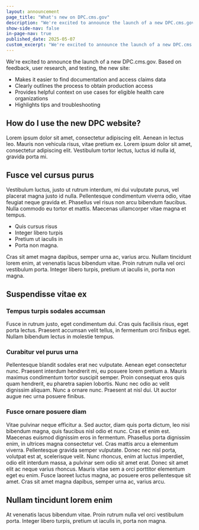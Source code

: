 ```yaml
---
layout: announcement
page_title: "What's new on DPC.cms.gov"
description: "We're excited to announce the launch of a new DPC.cms.gov based on your feedback, user research, and testing."
show-side-nav: false
in-page-nav: true
published_date: 2025-05-07
custom_excerpt: "We're excited to announce the launch of a new DPC.cms.gov based on your feedback, user research, and testing."
---
```


We're excited to announce the launch of a new DPC.cms.gov. Based on feedback, user research, and testing, the new site:

- Makes it easier to find documentation and access claims data
- Clearly outlines the process to obtain production access
- Provides helpful context on use cases for eligible health care organizations
- Highlights tips and troubleshooting 

## How do I use the new DPC website?

Lorem ipsum dolor sit amet, consectetur adipiscing elit. Aenean in lectus leo. Mauris non vehicula risus, vitae pretium ex. Lorem ipsum dolor sit amet, consectetur adipiscing elit. Vestibulum tortor lectus, luctus id nulla id, gravida porta mi. 

## Fusce vel cursus purus

Vestibulum luctus, justo ut rutrum interdum, mi dui vulputate purus, vel placerat magna justo id nulla. Pellentesque condimentum viverra odio, vitae feugiat neque gravida et. Phasellus vel risus non arcu bibendum faucibus. Nulla commodo eu tortor et mattis. Maecenas ullamcorper vitae magna et tempus.
- Quis cursus risus
- Integer libero turpis
- Pretium ut iaculis in
- Porta non magna.

Cras sit amet magna dapibus, semper urna ac, varius arcu. Nullam tincidunt lorem enim, at venenatis lacus bibendum vitae. Proin rutrum nulla vel orci vestibulum porta. Integer libero turpis, pretium ut iaculis in, porta non magna.

## Suspendisse vitae ex 

### Tempus turpis sodales accumsan

Fusce in rutrum justo, eget condimentum dui. Cras quis facilisis risus, eget porta lectus. Praesent accumsan velit tellus, in fermentum orci finibus eget. Nullam bibendum lectus in molestie tempus. 

### Curabitur vel purus urna

Pellentesque blandit sodales erat nec vulputate. Aenean eget consectetur nunc. Praesent interdum hendrerit mi, eu posuere lorem pretium a. Mauris maximus condimentum tortor suscipit semper. Proin consequat eros quis quam hendrerit, eu pharetra sapien lobortis. Nunc nec odio ac velit dignissim aliquam. Nunc a ornare nunc. Praesent at nisl dui. Ut auctor augue nec urna posuere finibus.

### Fusce ornare posuere diam

Vitae pulvinar neque efficitur a. Sed auctor, diam quis porta dictum, leo nisi bibendum magna, quis faucibus nisl odio et nunc. Cras et enim est. Maecenas euismod dignissim eros in fermentum. Phasellus porta dignissim enim, in ultrices magna consectetur vel. Cras mattis arcu a elementum viverra. Pellentesque gravida semper vulputate. Donec nec nisl porta, volutpat est at, scelerisque velit. Nunc rhoncus, enim at luctus imperdiet, odio elit interdum massa, a pulvinar sem odio sit amet erat. Donec sit amet elit ac neque varius rhoncus. Mauris vitae sem a orci porttitor elementum eget eu enim. Fusce laoreet luctus magna, ac posuere eros pellentesque sit amet. Cras sit amet magna dapibus, semper urna ac, varius arcu. 

## Nullam tincidunt lorem enim

At venenatis lacus bibendum vitae. Proin rutrum nulla vel orci vestibulum porta. Integer libero turpis, pretium ut iaculis in, porta non magna.
